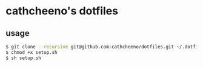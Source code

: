 # cathcheeno's dotfiles

## usage
```sh
$ git clone --recursive git@github.com:cathcheeno/dotfiles.git ~/.dotfiles
$ chmod +x setup.sh
$ sh setup.sh
```